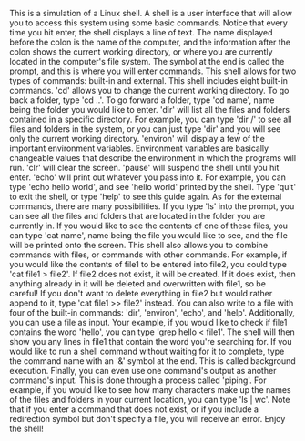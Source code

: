 This is a simulation of a Linux shell.  A shell is a user interface that will
allow you to access this system using some basic commands.  Notice that every
time you hit enter, the shell displays a line of text. The name displayed 
before the colon is the name of the computer, and the information after the
colon shows the current working directory, or where you are currently 
located in the computer's file system. The symbol at the end is called the 
prompt, and this is where you will enter commands. This shell allows
for two types of commands: built-in and external. This shell includes eight
built-in commands.  'cd' allows you to change the current working directory.
To go back a folder, type 'cd ..'. To go forward a folder, type 'cd name', name
being the folder you would like to enter. 'dir' will list all the files and
folders contained in a specific directory.  For example, you can type 'dir /'
to see all files and folders in the system, or you can just type 'dir' and 
you will see only the current working directory.  'environ' will display 
a few of the important environment variables. Environment variables are 
basically changeable values that describe the environment in which the programs
will run. 'clr' will clear the screen. 'pause' will suspend the shell until
you hit enter. 'echo' will print out whatever you pass into it. For example,
you can type 'echo hello world', and see 'hello world' printed by the shell.
Type 'quit' to exit the shell, or type 'help' to see this guide again.  As for
the external commands, there are many possibilities. If you type 'ls' into the
prompt, you can see all the files and folders that are located in the folder
you are currently in.  If you would like to see the contents of one of these
files, you can type 'cat name', name being the file you would like to see, and
the file will be printed onto the screen.  This shell also allows you to 
combine commands with files, or commands with other commands.  For example, if
you would like the contents of file1 to be entered into file2, you could type
'cat file1 > file2'.  If file2 does not exist, it will be created.  If it does
exist, then anything already in it will be deleted and overwritten with file1, 
so be careful! If you don't want to delete everything in file2  but would 
rather append to it, type 'cat file1 >> file2' instead. You can also write to a
file with four of the built-in commands: 'dir', 'environ', 'echo', and
'help'.  Additionally, you can use a file as input.  Your example, if you would
like to check if file1 contains the word 'hello', you can type
'grep hello < file1'.  The shell will then show you any lines in file1 that
contain the word you're searching for. If you would like to run a shell command
without waiting for it to complete, type the command name with an '&' symbol 
at the end.  This is called background execution.  Finally, you can even use
one command's output as another command's input. This is done through a process
called 'piping'. For example, if you would like to see how many characters
make up the names of the files and folders in your current location, you can
type 'ls | wc'.  Note that if you enter a command that does not exist, or if
you include a redirection symbol but don't specify a file, you will receive an
error.  Enjoy the shell!

